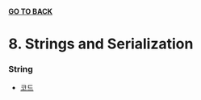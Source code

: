 #### [GO TO BACK](../README.md)

# 8. Strings and Serialization

### String
- [코드](./ch8-string.py)
